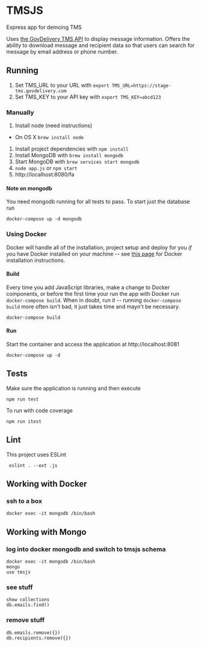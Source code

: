 # TMSJS
Express app for demoing TMS

Uses [the GovDelivery TMS API](http://developer.govdelivery.com/api/tms/) to display message information. Offers the ability to download message and recipient data so that users can search for message by email address or phone number.


## Running
1. Set TMS_URL to your URL with `export TMS_URL=https://stage-tms.govdelivery.com`
1. Set TMS_KEY to your API key with `export TMS_KEY=abcd123`

### Manually
1. Install node (need instructions)
  * On OS X `brew install node`
1. Install project dependencies with `npm install`
1. Install MongoDB with `brew install mongodb`
1. Start MongoDB with `brew services start mongodb`
1. `node app.js` or `npm start`
1. http://localhost:8080/fa

#### Note on mongodb
You need mongodb running for all tests to pass. To start just the database run

`docker-compose up -d mongodb`

### Using Docker
Docker will handle all of the installation, project setup and deploy for you _if_ you have Docker installed on your machine -- see [this page](https://docs.docker.com/engine/installation/) for Docker installation instructions.

#### Build
Every time you add JavaScript libraries, make a change to Docker components, or before the first time your run the app with Docker run `docker-compose build`. When in doubt, run it -- running `docker-compose build` more often isn't bad, it just takes time and mayn't be necessary.

```
docker-compose build
```

#### Run
Start the container and access the application at http://localhost:8081
```
docker-compose up -d
```

## Tests
Make sure the application is running and then execute
```
npm run test
```

To run with code coverage
```
npm run itest
```

## Lint
This project uses ESLint
```
 eslint . --ext .js
```

## Working with Docker
### ssh to a box
```
docker exec -it mongodb /bin/bash
```

## Working with Mongo
### log into docker mongodb and switch to tmsjs schema
```
docker exec -it mongodb /bin/bash
mongo
use tmsjs
```

### see stuff
```
show collections
db.emails.find()
```

### remove stuff
```
db.emails.remove({})
db.recipients.remove({})
```
